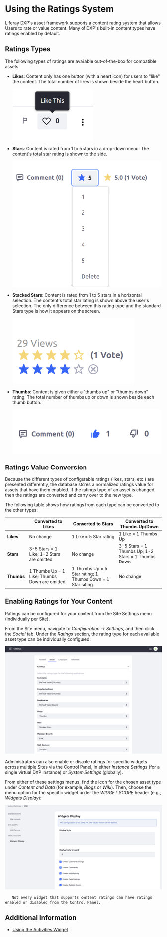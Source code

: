 # Using the Ratings System

Liferay DXP's asset framework <!-- TODO: Add link to asset framework article when available --> supports a content rating system that allows Users to rate or value content. Many of DXP's built-in content types have ratings enabled by default.

## Ratings Types

The following types of ratings are available out-of-the-box for compatible assets:

* **Likes**: Content only has one button (with a heart icon) for users to "like" the content. The total number of likes is shown beside the heart button.

    ![Users can give content likes with the Likes rating type.](./using-the-ratings-system/images/01.png)

* **Stars**: Content is rated from 1 to 5 stars in a drop-down menu. The content's total star rating is shown to the side.

    ![Users can rate content from 1 to 5 stars with the Stars rating type.](./using-the-ratings-system/images/02.png)

* **Stacked Stars**: Content is rated from 1 to 5 stars in a horizontal selection. The content's total star rating is shown above the user's selection. The only difference between this rating type and the standard Stars type is how it appears on the screen.

    ![Users can rate content from 1 to 5 stars with the Stacked Stars rating type, similarly to the standard Stars rating type.](./using-the-ratings-system/images/03.png)

* **Thumbs**: Content is given either a "thumbs up" or "thumbs down" rating. The total number of thumbs up or down is shown beside each thumb button.

    ![Users can give content either a thumbs up or thumbs down with the Thumbs rating type.](./using-the-ratings-system/images/04.png)

## Ratings Value Conversion

Because the different types of configurable ratings (likes, stars, etc.) are presented differently, the database stores a normalized ratings value for assets that have them enabled. If the ratings type of an asset is changed, then the ratings are converted and carry over to the new type.

The following table shows how ratings from each type can be converted to the other types:

|  | **Converted to Likes** | **Converted to Stars** | **Converted to Thumbs Up/Down** |
| --- | --- | --- | --- |
| **Likes** | No change | 1 Like = 5 Star rating | 1 Like = 1 Thumbs Up |
| **Stars** | 3-5 Stars = 1 Like; 1-2 Stars are omitted | No change | 3-5 Stars = 1 Thumbs Up; 1-2 Stars = 1 Thumbs Down |
| **Thumbs** | 1 Thumbs Up = 1 Like; Thumbs Down are omitted | 1 Thumbs Up = 5 Star rating; 1 Thumbs Down = 1 Star rating | No change |

## Enabling Ratings for Your Content

Ratings can be configured for your content from the Site Settings menu (individually per Site).

From the Site menu, navigate to _Configuration_ &rarr; _Settings_, and then click the _Social_ tab. Under the _Ratings_ section, the rating type for each available asset type can be individually configured:

![You can set the specific rating type for each asset type from the Site Settings menu.](./using-the-ratings-system/images/05.png)

Administrators can also enable or disable ratings for specific widgets across multiple Sites via the Control Panel, in either _Instance Settings_ (for a single virtual DXP instance) or _System Settings_ (globally).

From either of these settings menus, find the icon for the chosen asset type under _Content and Data_ (for example, _Blogs_ or _Wiki_). Then, choose the menu option for the specific widget under the _WIDGET SCOPE_ header (e.g., _Widgets Display_):

![Administrators can also enable or disable ratings for a widget across multiple Sites.](./using-the-ratings-system/images/06.png)

```note::
   Not every widget that supports content ratings can have ratings enabled or disabled from the Control Panel.
```

<!-- TODO: (When developer-oriented article available) You can also enable ratings for your own applications by adding just a few lines of code. See the article on [adding support for ratings](link) to your content widgets for more information. -->

## Additional Information

* [Using the Activities Widget](./using-the-activities-widget.md)
